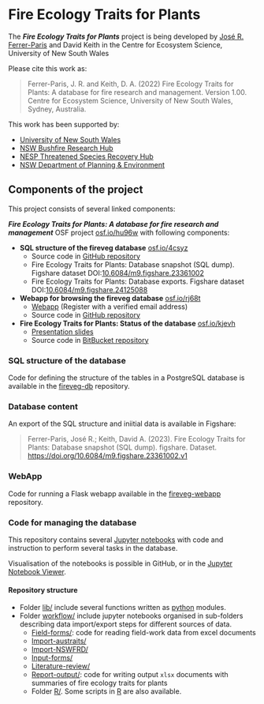 # Fire Ecology Traits for Plants

The ***Fire Ecology Traits for Plants*** project is being developed by  [José R. Ferrer-Paris](https://github.com/jrfep) and David Keith in the Centre for Ecosystem Science, University of New South Wales

Please cite this work as:

> Ferrer-Paris, J. R. and Keith, D. A. (2022) Fire Ecology Traits for Plants: A database for fire research and management. Version 1.00. Centre for Ecosystem Science, University of New South Wales, Sydney, Australia.


This work has been supported by:

- [University of New South Wales](https://www.unsw.edu.au/)
- [NSW Bushfire Research Hub](https://www.bushfirehub.org/)
- [NESP Threatened Species Recovery Hub](https://www.nespthreatenedspecies.edu.au/)
- [NSW Department of Planning & Environment](https://www.planning.nsw.gov.au/)

## Components of the project

This project consists of several linked components:

***Fire Ecology Traits for Plants: A database for fire research and management*** OSF project [osf.io/hu96w](https://osf.io/hu96w/) with following components:
  - **SQL structure of the fireveg database** [osf.io/4csyz](https://osf.io/4csyz)
    - Source code in [GitHub repository](https://github.com/ces-unsw-edu-au/fireveg-db)
    - Fire Ecology Traits for Plants: Database snapshot (SQL dump). Figshare dataset DOI:[10.6084/m9.figshare.23361002](https://doi.org/10.6084/m9.figshare.23361002)
    - Fire Ecology Traits for Plants: Database exports. Figshare dataset DOI:[10.6084/m9.figshare.24125088](https://doi.org/10.6084/m9.figshare.24125088)
  - **Webapp for browsing the fireveg database** [osf.io/rj68t](https://osf.io/rj68t)
    - [Webapp](http://fireecologyplants.net) (Register with a verified email address)
    - Source code in [GitHub repository](https://github.com/ces-unsw-edu-au/fireveg-webapp)
  - **Fire Ecology Traits for Plants: Status of the database** [osf.io/kjevh](https://osf.io/kjevh)
    - [Presentation slides](https://rpubs.com/jrfep/firevegdb-ESA2023)
    - Source code in [BitBucket repository](https://bitbucket.org/fireveg/fireveg-presentations)

### SQL structure of the database

Code for defining the structure of the tables in a PostgreSQL database is available in the [fireveg-db](https://github.com/ces-unsw-edu-au/fireveg-db) repository.


### Database content

An export of the SQL structure and iniitial data is available in Figshare:

> Ferrer-Paris, José R.; Keith, David A. (2023). Fire Ecology Traits for Plants: Database snapshot (SQL dump). figshare. Dataset. https://doi.org/10.6084/m9.figshare.23361002.v1

### WebApp

Code for running a Flask webapp available in the [fireveg-webapp](https://github.com/ces-unsw-edu-au/fireveg-webapp) repository.

### Code for managing the database

This repository contains several [Jupyter notebooks](https://jupyter.org/try) with code and instruction to perform several tasks in the database.

Visualisation of the notebooks is possible in GitHub, or in the [Jupyter Notebook Viewer](https://nbviewer.org/).

#### Repository structure

- Folder [lib/](/lib/) include several functions written as [python](https://www.python.org/) modules.
- Folder [workflow/](/workflow/) include jupyter notebooks organised in sub-folders describing data import/export steps for different sources of data.
   - [Field-forms/](/workflow/Field-forms): code for reading field-work data from excel documents
   - [Import-austraits/](/workflow/mport-austraits)
   - [Import-NSWFRD/](/workflow/Import-NSWFRD)
   - [Input-forms/](/workflow/Input-forms)
   - [Literature-review/](/workflow/Literature-review)
   - [Report-output/](/workflow/Report-output): code for writing output `xlsx` documents with summaries of fire ecology traits for plants
   - Folder [R/](/workflow/R). Some scripts in [R](https://www.r-project.org/) are also available.
